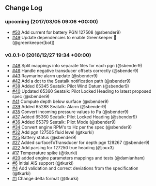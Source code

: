 ## Change Log

### upcoming (2017/03/05 09:06 +00:00)
- [#50](https://github.com/SignalK/n2k-signalk/pull/50) Add current for battery PGN 127508  (@sbender9)
- [#49](https://github.com/SignalK/n2k-signalk/pull/49) Update dependencies to enable Greenkeeper 🌴 (@greenkeeper[bot])

### v0.0.1-0 (2016/12/27 19:34 +00:00)
- [#48](https://github.com/SignalK/n2k-signalk/pull/48) Split mappings into separate files for each pgn (@sbender9)
- [#46](https://github.com/SignalK/n2k-signalk/pull/46) Handle negative transducer offsets correctly (@sbender9)
- [#43](https://github.com/SignalK/n2k-signalk/pull/43) Raymarine alarm update (@sbender9)
- [#42](https://github.com/SignalK/n2k-signalk/pull/42) Add a dot to the Seatalk notification path (@sbender9)
- [#38](https://github.com/SignalK/n2k-signalk/pull/38) Added 65345 Seatalk: Pilot Wind Datum (@sbender9)
- [#40](https://github.com/SignalK/n2k-signalk/pull/40) Updated 65360 Seatalk: Pilot Locked Heading to latest proposed spec (@sbender9)
- [#41](https://github.com/SignalK/n2k-signalk/pull/41) Compute depth below surface (@sbender9)
- [#39](https://github.com/SignalK/n2k-signalk/pull/39) Added 65288 Seatalk: Alarm (@sbender9)
- [#35](https://github.com/SignalK/n2k-signalk/pull/35) Convert incoming pressure values to Pa (@sbender9)
- [#37](https://github.com/SignalK/n2k-signalk/pull/37) Added 65360 Seatalk: Pilot Locked Heading (@sbender9)
- [#36](https://github.com/SignalK/n2k-signalk/pull/36) Added 65379 Seatalk: Pilot Mode (@sbender9)
- [#34](https://github.com/SignalK/n2k-signalk/pull/34) Convert engine RPM's to Hz per the spec (@sbender9)
- [#32](https://github.com/SignalK/n2k-signalk/pull/32) Add pgn 127505 fluid level (@tkurki)
- [#25](https://github.com/SignalK/n2k-signalk/pull/25) Battery status (@sbender9)
- [#27](https://github.com/SignalK/n2k-signalk/pull/27) Added surfaceToTransducer for depth pgn 128267 (@sbender9)
- [#22](https://github.com/SignalK/n2k-signalk/pull/22) Add parsing for 127250 true heading (@joux3)
- [#17](https://github.com/SignalK/n2k-signalk/pull/17) Temperature spike (@tkurki)
- [#20](https://github.com/SignalK/n2k-signalk/pull/20) added engine parameters mappings and tests (@damianham)
- [#6](https://github.com/SignalK/n2k-signalk/pull/6) Initial AIS support (@tkurki)
- [#4](https://github.com/SignalK/n2k-signalk/pull/4) Add validation and correct deviations from the specification (@tkurki)
- [#1](https://github.com/SignalK/n2k-signalk/pull/1) Change delta format (@tkurki)